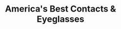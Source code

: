 ---
title: "America's Best Contacts & Eyeglasses"
url: /vancouver/americas-best-contacts-und-eyeglasses/
shop: Optiker
---